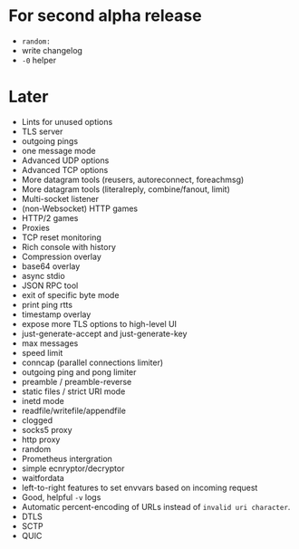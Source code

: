 # For second alpha release

* `random:`
* write changelog
* `-0` helper

# Later

* Lints for unused options
* TLS server
* outgoing pings
* one message mode
* Advanced UDP options
* Advanced TCP options
* More datagram tools (reusers, autoreconnect, foreachmsg)
* More datagram tools (literalreply, combine/fanout, limit)
* Multi-socket listener
* (non-Websocket) HTTP games
* HTTP/2 games
* Proxies
* TCP reset monitoring
* Rich console with history
* Compression overlay
* base64 overlay
* async stdio
* JSON RPC tool
* exit of specific byte mode
* print ping rtts
* timestamp overlay
* expose more TLS options to high-level UI
* just-generate-accept and just-generate-key
* max messages
* speed limit
* conncap (parallel connections limiter)
* outgoing ping and pong limiter
* preamble / preamble-reverse
* static files / strict URI mode
* inetd mode
* readfile/writefile/appendfile
* clogged
* socks5 proxy
* http proxy
* random
* Prometheus intergration
* simple ecnryptor/decryptor
* waitfordata
* left-to-right features to set envvars based on incoming request
* Good, helpful `-v` logs
* Automatic percent-encoding of URLs instead of `invalid uri character`.
* DTLS
* SCTP
* QUIC
